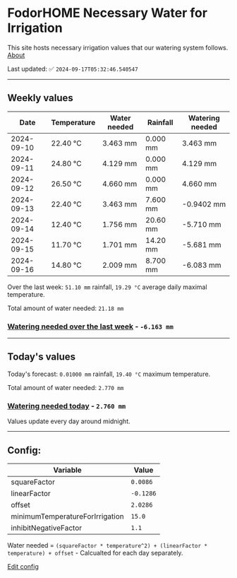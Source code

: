 # FodorHOME Necessary Water for Irrigation

This site hosts necessary irrigation values that our watering system follows. [About](https://github.com/redyau/irrigation)

Last updated: ✅ `2024-09-17T05:32:46.540547`

---

## Weekly values

| Date | Temperature | Water needed | Rainfall | Watering needed |
|-----|-----|-----|-----|-----|
| 2024-09-10 | 22.40 °C | 3.463 mm | 0.000 mm | 3.463 mm |
| 2024-09-11 | 24.80 °C | 4.129 mm | 0.000 mm | 4.129 mm |
| 2024-09-12 | 26.50 °C | 4.660 mm | 0.000 mm | 4.660 mm |
| 2024-09-13 | 22.40 °C | 3.463 mm | 7.600 mm | -0.9402 mm |
| 2024-09-14 | 12.40 °C | 1.756 mm | 20.60 mm | -5.710 mm |
| 2024-09-15 | 11.70 °C | 1.701 mm | 14.20 mm | -5.681 mm |
| 2024-09-16 | 14.80 °C | 2.009 mm | 8.700 mm | -6.083 mm |


Over the last week: `51.10 mm` rainfall, `19.29 °C` average daily maximal temperature.

Total amount of water needed: `21.18 mm`

### [Watering needed over the last week](lastweek.txt) - `-6.163 mm`

---

## Today's values

Today's forecast: `0.01000 mm` rainfall, `19.40 °C` maximum temperature.

Total amount of water needed: `2.770 mm`

### [Watering needed today](today.txt) - `2.760 mm`

Values update every day around midnight.

---

## Config:

| Variable | Value |
|-----|-----|
| squareFactor | `0.0086` |
| linearFactor | `-0.1286` |
| offset | `2.0286` |
| minimumTemperatureForIrrigation | `15.0` |
| inhibitNegativeFactor | `1.1` |

Water needed = `(squareFactor * temperature^2) + (linearFactor * temperature) + offset` - Calcualted for each day separately.

[Edit config](https://github.com/RedyAu/irrigation/edit/main/config.json)
